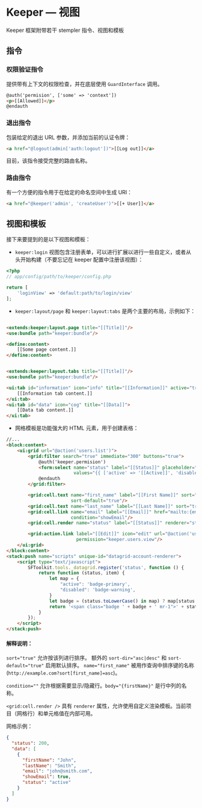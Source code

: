 # Keeper — 视图

Keeper 框架附带若干 stempler 指令、视图和模板

## 指令

### 权限验证指令

提供带有上下文的权限检查，并在底层使用 `GuardInterface` 调用。

```html
@auth('permision', ['some' => 'context'])
<p>[[Allowed]]</p>
@endauth
```

### 退出指令

包装给定的退出 URL 参数，并添加当前的认证令牌：

```html
<a href="@logout(admin['auth:logout'])">[[Log out]]</a>
```

目前，该指令接受完整的路由名称。

### 路由指令

有一个方便的指令用于在给定的命名空间中生成 URI：

```html
<a href="@keeper('admin', 'createUser')">[[+ User]]</a>
```

## 视图和模板

接下来要提到的是以下视图和模板：

- `keeper:login` 视图包含注册表单，可以进行扩展以进行一些自定义，或者从头开始构建（不要忘记在 keeper 配置中注册该视图）：

```php
<?php
// app/config/path/to/keeper/config.php

return [
    'loginView' => 'default:path/to/login/view'
];
```

- `keeper:layout/page` 和 `keeper:layout:tabs` 是两个主要的布局，示例如下：

```html

<extends:keeper:layout.page title="[[Title]]"/>
<use:bundle path="keeper:bundle"/>

<define:content>
    [[Some page content.]]
</define:content>
```

```html

<extends:keeper:layout.tabs title="[[Title]]"/>
<use:bundle path="keeper:bundle"/>

<ui:tab id="information" icon="info" title="[[Information]]" active="true">
    [[Information tab content.]]
</ui:tab>
<ui:tab id="data" icon="cog" title="[[Data]]">
    [[Data tab content.]]
</ui:tab>
```

- 网格模板是功能强大的 HTML 元素，用于创建表格：

```html
//...
<block:content>
    <ui:grid url="@action('users.list')">
        <grid:filter search="true" immediate="300" buttons="true">
            @auth('keeper.permision')
            <form:select name="status" label="[[Status]]" placeholder="[[Select Status]]"
                         values="{{ ['active' => '[[Active]]', 'disabled' => '[[Disabled]]'] }}"/>
            @endauth
        </grid:filter>

        <grid:cell.text name="first_name" label="[[First Name]]" sort="true" body="{firstName}" sort-dir="asc"
                        sort-default="true"/>
        <grid:cell.text name="last_name" label="[[Last Name]]" sort="true" body="{lastName}"/>
        <grid:cell.link name="email" label="[[Email]]" href="mailto:{email}" body="{email}" sort="true"
                        condition="showEmail"/>
        <grid:cell.render name="status" label="[[Status]]" renderer="status"/>

        <grid:action.link label="[[Edit]]" icon="edit" url="@action('users.edit', ['user' => '{id}'])"
                          permission="keeper.users.view"/>
    </ui:grid>
</block:content>
<stack:push name="scripts" unique-id="datagrid-account-renderer">
    <script type="text/javascript">
        SFToolkit.tools._datagrid.register('status', function () {
            return function (status, item) {
                let map = {
                    "active": 'badge-primary',
                    "disabled": 'badge-warning',
                }
                let badge = (status.toLowerCase() in map) ? map[status.toLowerCase()] : 'badge-secondary';
                return '<span class="badge ' + badge + ' mr-1">' + status.toUpperCase() + '</span>';
            }
        });
    </script>
</stack:push>
```

#### 解释说明：

`sort="true"` 允许按该列进行排序。
额外的 `sort-dir="asc|desc"` 和 `sort-default="true"` 启用默认排序。
`name="first_name"` 被用作查询中排序键的名称 (`http://example.com?sort[first_name]=asc`)。

`condition=""` 允许根据需要显示/隐藏行。`body="{firstName}"` 是行中列的名称。

`<grid:cell.render />` 具有 `renderer` 属性，允许使用自定义渲染模板。当前项目（网格行）和单元格值在内部可用。

网格示例：

```json
{
  "status": 200,
  "data": [
    {
      "firstName": "John",
      "lastName": "Smith",
      "email": "john@smith.com",
      "showEmail": true,
      "status": "active"
    }
  ]
}
```
